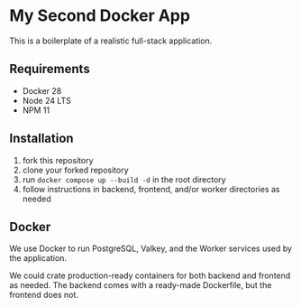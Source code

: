 # My Second Docker App

This is a boilerplate of a realistic full-stack application.

## Requirements

* Docker 28
* Node 24 LTS
* NPM 11

## Installation

1. fork this repository
2. clone your forked repository
3. run `docker compose up --build -d` in the root directory
4. follow instructions in backend, frontend, and/or worker directories as needed

## Docker

We use Docker to run PostgreSQL, Valkey, and the Worker services used by the application.

We could crate production-ready containers for both backend and frontend as needed.
The backend comes with a ready-made Dockerfile, but the frontend does not.
